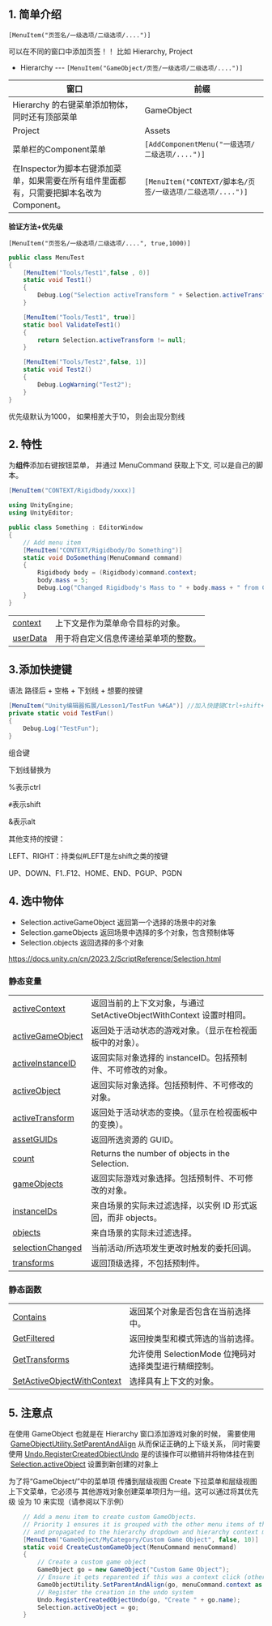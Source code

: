 

## 1. 简单介绍

`[MenuItem("页签名/一级选项/二级选项/....")]`


可以在不同的窗口中添加页签！！  比如 Hierarchy, Project

- Hierarchy  --- `[MenuItem("GameObject/页签/一级选项/二级选项/....")]`

| 窗口                                                    | 前缀                                            |
| ----------------------------------------------------- | --------------------------------------------- |
| Hierarchy 的右键菜单添加物体，同时还有顶部菜单                          | GameObject                                    |
| Project                                               | Assets                                        |
| 菜单栏的Component菜单                                       | `[AddComponentMenu("一级选项/二级选项/....")]`        |
| 在Inspector为脚本右键添加菜单，如果需要在所有组件里面都有，只需要把脚本名改为Component。 | `[MenuItem("CONTEXT/脚本名/页签/一级选项/二级选项/....")]` |


**验证方法+优先级**


`[MenuItem("页签名/一级选项/二级选项/....", true,1000)]`

```csharp
public class MenuTest
{
    [MenuItem("Tools/Test1",false , 0)]
    static void Test1()
    {
        Debug.Log("Selection activeTransform " + Selection.activeTransform);
    }

    [MenuItem("Tools/Test1", true)]
    static bool ValidateTest1()
    {
        return Selection.activeTransform != null;
    }

    [MenuItem("Tools/Test2",false, 1)]
    static void Test2()
    {
        Debug.LogWarning("Test2");
    }
}
```


优先级默认为1000， 如果相差大于10， 则会出现分割线




## 2. 特性

为**组件**添加右键按钮菜单， 并通过 MenuCommand 获取上下文, 可以是自己的脚本。

```c#
[MenuItem("CONTEXT/Rigidbody/xxxx)]

using UnityEngine;
using UnityEditor;

public class Something : EditorWindow
{
    // Add menu item
    [MenuItem("CONTEXT/Rigidbody/Do Something")]
    static void DoSomething(MenuCommand command)
    {
        Rigidbody body = (Rigidbody)command.context;
        body.mass = 5;
        Debug.Log("Changed Rigidbody's Mass to " + body.mass + " from Context Menu...");
    }
}
```

|                                                                                       |                    |
| ------------------------------------------------------------------------------------- | ------------------ |
| [context](https://docs.unity.cn/cn/2023.2/ScriptReference/MenuCommand-context.html)   | 上下文是作为菜单命令目标的对象。   |
| [userData](https://docs.unity.cn/cn/2023.2/ScriptReference/MenuCommand-userData.html) | 用于将自定义信息传递给菜单项的整数。 |

## 3.添加快捷键

语法 路径后 + 空格 + 下划线 + 想要的按键

```csharp
[MenuItem("Unity编辑器拓展/Lesson1/TestFun %#&A")] //加入快捷键Ctrl+shift+alt+A
private static void TestFun()
{
    Debug.Log("TestFun");
}
```

组合键

下划线替换为

%表示ctrl

`#`表示shift

&表示alt

其他支持的按键：

LEFT、RIGHT：持类似#LEFT是左shift之类的按键

UP、DOWN、F1..F12、HOME、END、PGUP、PGDN



## 4. 选中物体

- Selection.activeGameObject 返回第一个选择的场景中的对象
- Selection.gameObjects 返回场景中选择的多个对象，包含预制体等
- Selection.objects 返回选择的多个对象


https://docs.unity.cn/cn/2023.2/ScriptReference/Selection.html


### 静态变量

|   |   |
|---|---|
|[activeContext](https://docs.unity.cn/cn/2023.2/ScriptReference/Selection-activeContext.html)|返回当前的上下文对象，与通过 SetActiveObjectWithContext 设置时相同。|
|[activeGameObject](https://docs.unity.cn/cn/2023.2/ScriptReference/Selection-activeGameObject.html)|返回处于活动状态的游戏对象。（显示在检视面板中的对象）。|
|[activeInstanceID](https://docs.unity.cn/cn/2023.2/ScriptReference/Selection-activeInstanceID.html)|返回实际对象选择的 instanceID。包括预制件、不可修改的对象。|
|[activeObject](https://docs.unity.cn/cn/2023.2/ScriptReference/Selection-activeObject.html)|返回实际对象选择。包括预制件、不可修改的对象。|
|[activeTransform](https://docs.unity.cn/cn/2023.2/ScriptReference/Selection-activeTransform.html)|返回处于活动状态的变换。（显示在检视面板中的变换）。|
|[assetGUIDs](https://docs.unity.cn/cn/2023.2/ScriptReference/Selection-assetGUIDs.html)|返回所选资源的 GUID。|
|[count](https://docs.unity.cn/cn/2023.2/ScriptReference/Selection-count.html)|Returns the number of objects in the Selection.|
|[gameObjects](https://docs.unity.cn/cn/2023.2/ScriptReference/Selection-gameObjects.html)|返回实际游戏对象选择。包括预制件、不可修改的对象。|
|[instanceIDs](https://docs.unity.cn/cn/2023.2/ScriptReference/Selection-instanceIDs.html)|来自场景的实际未过滤选择，以实例 ID 形式返回，而非 objects。|
|[objects](https://docs.unity.cn/cn/2023.2/ScriptReference/Selection-objects.html)|来自场景的实际未过滤选择。|
|[selectionChanged](https://docs.unity.cn/cn/2023.2/ScriptReference/Selection-selectionChanged.html)|当前活动/所选项发生更改时触发的委托回调。|
|[transforms](https://docs.unity.cn/cn/2023.2/ScriptReference/Selection-transforms.html)|返回顶级选择，不包括预制件。|

### 静态函数

|                                                                                                                         |                                    |
| ----------------------------------------------------------------------------------------------------------------------- | ---------------------------------- |
| [Contains](https://docs.unity.cn/cn/2023.2/ScriptReference/Selection.Contains.html)                                     | 返回某个对象是否包含在当前选择中。                  |
| [GetFiltered](https://docs.unity.cn/cn/2023.2/ScriptReference/Selection.GetFiltered.html)                               | 返回按类型和模式筛选的当前选择。                   |
| [GetTransforms](https://docs.unity.cn/cn/2023.2/ScriptReference/Selection.GetTransforms.html)                           | 允许使用 SelectionMode 位掩码对选择类型进行精细控制。 |
| [SetActiveObjectWithContext](https://docs.unity.cn/cn/2023.2/ScriptReference/Selection.SetActiveObjectWithContext.html) | 选择具有上下文的对象。                        |


## 5. 注意点

在使用 GameObject 也就是在 Hierarchy 窗口添加游戏对象的时候， 需要使用   [GameObjectUtility.SetParentAndAlign](https://docs.unity.cn/cn/2019.4/ScriptReference/GameObjectUtility.SetParentAndAlign.html) 从而保证正确的上下级关系， 同时需要使用 [Undo.RegisterCreatedObjectUndo](https://docs.unity.cn/cn/2019.4/ScriptReference/Undo.RegisterCreatedObjectUndo.html) 是的该操作可以撤销并将物体挂在到  [Selection.activeObject](https://docs.unity.cn/cn/2019.4/ScriptReference/Selection-activeObject.html) 设置到新创建的对象上


为了将“GameObject/”中的菜单项 传播到层级视图 Create 下拉菜单和层级视图上下文菜单，它必须与 其他游戏对象创建菜单项归为一组。这可以通过将其优先级 设为 10 来实现（请参阅以下示例）


```c#
    // Add a menu item to create custom GameObjects.
    // Priority 1 ensures it is grouped with the other menu items of the same kind
    // and propagated to the hierarchy dropdown and hierarchy context menus.
    [MenuItem("GameObject/MyCategory/Custom Game Object", false, 10)]
    static void CreateCustomGameObject(MenuCommand menuCommand)
    {
        // Create a custom game object
        GameObject go = new GameObject("Custom Game Object");
        // Ensure it gets reparented if this was a context click (otherwise does nothing)
        GameObjectUtility.SetParentAndAlign(go, menuCommand.context as GameObject);
        // Register the creation in the undo system
        Undo.RegisterCreatedObjectUndo(go, "Create " + go.name);
        Selection.activeObject = go;
    }
```

